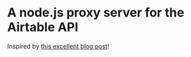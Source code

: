 # A node.js proxy server for the Airtable API

Inspired by [this excellent blog post](https://medium.com/the-backlog-by-ecaresoft/creating-a-serverless-web-app-with-node-js-ember-js-and-paas-services-hyperdev-surge-sh-8e3ebe263a76)!

